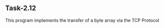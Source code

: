 Task-2.12
--------------------------
This program implements the transfer of a byte array via the TCP Protocol
